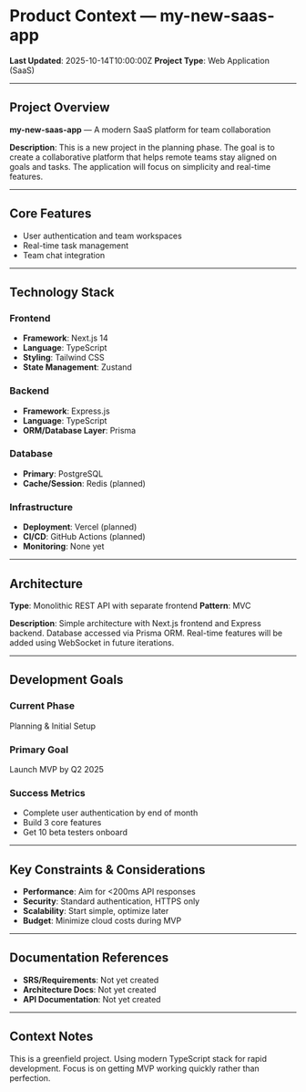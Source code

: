 # Product Context — my-new-saas-app

**Last Updated**: 2025-10-14T10:00:00Z
**Project Type**: Web Application (SaaS)

---

## Project Overview

**my-new-saas-app** — A modern SaaS platform for team collaboration

**Description**: This is a new project in the planning phase. The goal is to create a collaborative platform that helps remote teams stay aligned on goals and tasks. The application will focus on simplicity and real-time features.

---

## Core Features

- User authentication and team workspaces
- Real-time task management
- Team chat integration

---

## Technology Stack

### Frontend
- **Framework**: Next.js 14
- **Language**: TypeScript
- **Styling**: Tailwind CSS
- **State Management**: Zustand

### Backend
- **Framework**: Express.js
- **Language**: TypeScript
- **ORM/Database Layer**: Prisma

### Database
- **Primary**: PostgreSQL
- **Cache/Session**: Redis (planned)

### Infrastructure
- **Deployment**: Vercel (planned)
- **CI/CD**: GitHub Actions (planned)
- **Monitoring**: None yet

---

## Architecture

**Type**: Monolithic REST API with separate frontend
**Pattern**: MVC

**Description**:
Simple architecture with Next.js frontend and Express backend. Database accessed via Prisma ORM. Real-time features will be added using WebSocket in future iterations.

---

## Development Goals

### Current Phase
Planning & Initial Setup

### Primary Goal
Launch MVP by Q2 2025

### Success Metrics
- Complete user authentication by end of month
- Build 3 core features
- Get 10 beta testers onboard

---

## Key Constraints & Considerations

- **Performance**: Aim for <200ms API responses
- **Security**: Standard authentication, HTTPS only
- **Scalability**: Start simple, optimize later
- **Budget**: Minimize cloud costs during MVP

---

## Documentation References

- **SRS/Requirements**: Not yet created
- **Architecture Docs**: Not yet created
- **API Documentation**: Not yet created

---

## Context Notes

This is a greenfield project. Using modern TypeScript stack for rapid development. Focus is on getting MVP working quickly rather than perfection.
